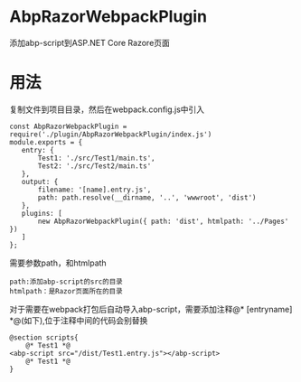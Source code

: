 # AbpRazorWebpackPlugin
添加abp-script到ASP.NET Core Razore页面 

# 用法
复制文件到项目目录，然后在webpack.config.js中引入
 ```
const AbpRazorWebpackPlugin = require('./plugin/AbpRazorWebpackPlugin/index.js')
module.exports = {
    entry: {
        Test1: './src/Test1/main.ts',
        Test2: './src/Test2/main.ts'
    },
    output: {
        filename: '[name].entry.js',
        path: path.resolve(__dirname, '..', 'wwwroot', 'dist')
    },
    plugins: [
        new AbpRazorWebpackPlugin({ path: 'dist', htmlpath: '../Pages' })
    ]
};
```

需要参数path，和htmlpath
```
path:添加abp-script的src的目录
htmlpath：是Razor页面所在的目录
```

对于需要在webpack打包后自动导入abp-script，需要添加注释@* [entryname] *@(如下),位于注释中间的代码会别替换
```
@section scripts{
    @* Test1 *@
<abp-script src="/dist/Test1.entry.js"></abp-script>
    @* Test1 *@
}
```
